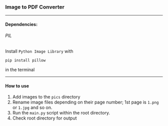 ### Image to PDF Converter
---

#### Dependencies:

###### PIL
Install `Python Image Library` with

```
pip install pillow
```

in the terminal

---

#### How to use

1. Add images to the `pics` directory
2. Rename image files depending on their page number; 1st page is `1.png` or `1.jpg` and so on.
3. Run the `main.py` script within the root directory.
4. Check root directory for output